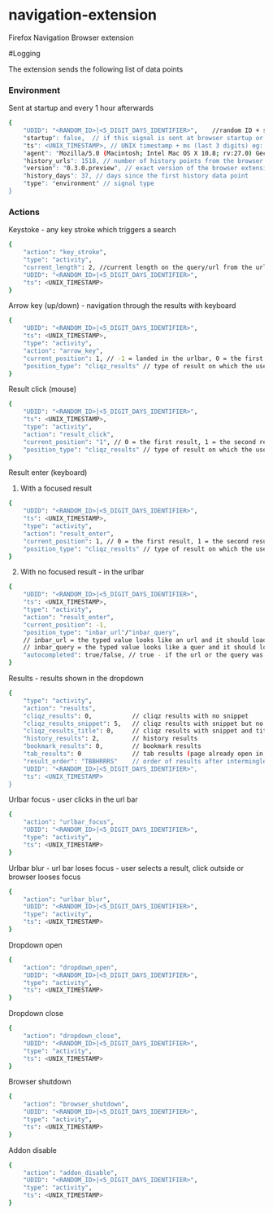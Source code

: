 navigation-extension
====================

Firefox Navigation Browser extension


#Logging

The extension sends the following list of data points

### Environment 
Sent at startup and every 1 hour afterwards

``` bash
{
    "UDID": "<RANDOM_ID>|<5_DIGIT_DAYS_IDENTIFIER>",    //random ID + separator  + number of days since (GMT: Thu, 01 Jan 1970 00:00:00 GMT) - unix timestamp - 5 digits eg:     10378300660576423|16148"
    "startup": false,  // if this signal is sent at browser startup or during a regular interval
    "ts": <UNIX_TIMESTAMP>, // UNIX timestamp + ms (last 3 digits) eg: 1395151314278
    "agent": "Mozilla/5.0 (Macintosh; Intel Mac OS X 10.8; rv:27.0) Gecko/20100101 Firefox/27.0", // user agent from the browser
    "history_urls": 1518, // number of history points from the browser
    "version": "0.3.0.preview", // exact version of the browser extension
    "history_days": 37, // days since the first history data point
    "type": "environment" // signal type
}
```

### Actions 

Keystoke - any key stroke which triggers a search
``` bash
{
    "action": "key_stroke",
    "type": "activity",
    "current_length": 2, //current length on the query/url from the urlbar
    "UDID": "<RANDOM_ID>|<5_DIGIT_DAYS_IDENTIFIER>",
    "ts": <UNIX_TIMESTAMP>
}
``` 

Arrow key (up/down) - navigation through the results with keyboard

``` bash
{
    "UDID": "<RANDOM_ID>|<5_DIGIT_DAYS_IDENTIFIER>",
    "ts": <UNIX_TIMESTAMP>,
    "type": "activity",
    "action": "arrow_key",
    "current_position": 1, // -1 = landed in the urlbar, 0 = the first result, 1 = the second result ...
    "position_type": "cliqz_results" // type of result on which the user landed (cliqz_results/cliqz_suggestions/history/bookmark/tab_result)
}
``` 


Result click (mouse)

``` bash
{
    "UDID": "<RANDOM_ID>|<5_DIGIT_DAYS_IDENTIFIER>",
    "ts": <UNIX_TIMESTAMP>,
    "type": "activity",
    "action": "result_click",
    "current_position": "1", // 0 = the first result, 1 = the second result ...
    "position_type": "cliqz_results" // type of result on which the user landed (cliqz_results/cliqz_suggestions/history/bookmark/tab_result)
}
``` 

Result enter (keyboard)

1. With a focused result
``` bash
{
    "UDID": "<RANDOM_ID>|<5_DIGIT_DAYS_IDENTIFIER>",
    "ts": <UNIX_TIMESTAMP>,
	"type": "activity",
    "action": "result_enter",
    "current_position": 1, // 0 = the first result, 1 = the second result ...
    "position_type": "cliqz_results" // type of result on which the user landed (cliqz_results/cliqz_suggestions/history/bookmark/tab_result)
}
``` 
2. With no focused result - in the urlbar
``` bash
{
    "UDID": "<RANDOM_ID>|<5_DIGIT_DAYS_IDENTIFIER>",
    "ts": <UNIX_TIMESTAMP>,
    "type": "activity",
    "action": "result_enter",
    "current_position": -1, 
    "position_type": "inbar_url"/"inbar_query",
    // inbar_url = the typed value looks like an url and it should load on enter
    // inbar_query = the typed value looks like a quer and it should load in the default search engine
    "autocompleted": true/false, // true - if the url or the query was autocompleted with the first result
}
``` 

Results - results shown in the dropdown
``` bash
{
    "type": "activity",
    "action": "results",
	"cliqz_results": 0,           // cliqz results with no snippet
	"cliqz_results_snippet": 5,   // cliqz results with snippet but no title
	"cliqz_results_title": 0,     // cliqz results with snippet and title
	"history_results": 2,         // history results
	"bookmark_results": 0,        // bookmark results
	"tab_results": 0              // tab results (page already open in one of the browser's tabs)
    "result_order": "TBBHRRRS"    // order of results after intermingle process: T-tab result, B-bookmark, H-history, R-cliqz result, S-suggestion
    "UDID": "<RANDOM_ID>|<5_DIGIT_DAYS_IDENTIFIER>",
    "ts": <UNIX_TIMESTAMP>
}
``` 

Urlbar focus - user clicks in the url bar
``` bash
{
    "action": "urlbar_focus",
    "UDID": "<RANDOM_ID>|<5_DIGIT_DAYS_IDENTIFIER>",
    "type": "activity",
    "ts": <UNIX_TIMESTAMP>
}
``` 

Urlbar blur - url bar loses focus - user selects a result, click outside or browser looses focus
``` bash
{
    "action": "urlbar_blur", 
    "UDID": "<RANDOM_ID>|<5_DIGIT_DAYS_IDENTIFIER>",
    "type": "activity",
    "ts": <UNIX_TIMESTAMP>
}
``` 

Dropdown open
``` bash
{
    "action": "dropdown_open", 
    "UDID": "<RANDOM_ID>|<5_DIGIT_DAYS_IDENTIFIER>",
    "type": "activity",
    "ts": <UNIX_TIMESTAMP>
}
```

Dropdown close
``` bash
{
    "action": "dropdown_close", 
    "UDID": "<RANDOM_ID>|<5_DIGIT_DAYS_IDENTIFIER>",
    "type": "activity",
    "ts": <UNIX_TIMESTAMP>
}
```

Browser shutdown
``` bash
{
    "action": "browser_shutdown", 
    "UDID": "<RANDOM_ID>|<5_DIGIT_DAYS_IDENTIFIER>",
    "type": "activity",
    "ts": <UNIX_TIMESTAMP>
}
```

Addon disable
``` bash
{
    "action": "addon_disable", 
    "UDID": "<RANDOM_ID>|<5_DIGIT_DAYS_IDENTIFIER>",
    "type": "activity",
    "ts": <UNIX_TIMESTAMP>
}
```